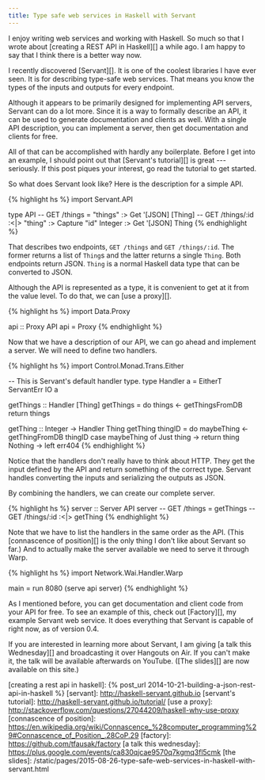 ```yaml
---
title: Type safe web services in Haskell with Servant
---
```


I enjoy writing web services and working with Haskell.
So much so that I wrote about [creating a REST API in Haskell][] a while ago.
I am happy to say that I think there is a better way now.

I recently discovered [Servant][].
It is one of the coolest libraries I have ever seen.
It is for describing type-safe web services.
That means you know the types of the inputs and outputs for every endpoint.

Although it appears to be primarily designed for implementing API servers,
Servant can do a lot more.
Since it is a way to formally describe an API,
it can be used to generate documentation and clients as well.
With a single API description,
you can implement a server,
then get documentation and clients for free.

All of that can be accomplished with hardly any boilerplate.
Before I get into an example,
I should point out that [Servant's tutorial][] is great --- seriously.
If this post piques your interest,
go read the tutorial to get started.

So what does Servant look like?
Here is the description for a simple API.

{% highlight hs %}
import Servant.API

type API
    -- GET /things
    = "things" :> Get '[JSON] [Thing]
    -- GET /things/:id
    :<|> "thing" :> Capture "id" Integer :> Get '[JSON] Thing
{% endhighlight %}

That describes two endpoints, `GET /things` and `GET /things/:id`.
The former returns a list of `Thing`s and the latter returns a single `Thing`.
Both endpoints return JSON.
`Thing` is a normal Haskell data type that can be converted to JSON.

Although the API is represented as a type,
it is convenient to get at it from the value level.
To do that,
we can [use a proxy][].

{% highlight hs %}
import Data.Proxy

api :: Proxy API
api = Proxy
{% endhighlight %}

Now that we have a description of our API,
we can go ahead and implement a server.
We will need to define two handlers.

{% highlight hs %}
import Control.Monad.Trans.Either

-- This is Servant's default handler type.
type Handler a = EitherT ServantErr IO a

getThings :: Handler [Thing]
getThings = do
    things <- getThingsFromDB
    return things

getThing :: Integer -> Handler Thing
getThing thingID = do
    maybeThing <- getThingFromDB thingID
    case maybeThing of
        Just thing -> return thing
        Nothing -> left err404
{% endhighlight %}

Notice that the handlers don't really have to think about HTTP.
They get the input defined by the API and return something of the correct type.
Servant handles converting the inputs and serializing the outputs as JSON.

By combining the handlers,
we can create our complete server.

{% highlight hs %}
server :: Server API
server
    -- GET /things
    = getThings
    -- GET /things/:id
    :<|> getThing
{% endhighlight %}

Note that we have to list the handlers in the same order as the API.
(This [connascence of position][] is the only thing I don't like about Servant so far.)
And to actually make the server available we need to serve it through Warp.

{% highlight hs %}
import Network.Wai.Handler.Warp

main = run 8080 (serve api server)
{% endhighlight %}

As I mentioned before,
you can get documentation and client code from your API for free.
To see an example of this, check out [Factory][], my example Servant web service.
It does everything that Servant is capable of right now, as of version 0.4.

If you are interested in learning more about Servant,
I am giving [a talk this Wednesday][] and broadcasting it over Hangouts on Air.
If you can't make it,
the talk will be available afterwards on YouTube.
([The slides][] are now available on this site.)

[creating a rest api in haskell]: {% post_url 2014-10-21-building-a-json-rest-api-in-haskell %}
[servant]: http://haskell-servant.github.io
[servant's tutorial]: http://haskell-servant.github.io/tutorial/
[use a proxy]: http://stackoverflow.com/questions/27044209/haskell-why-use-proxy
[connascence of position]: https://en.wikipedia.org/wiki/Connascence_%28computer_programming%29#Connascence_of_Position_.28CoP.29
[factory]: https://github.com/tfausak/factory
[a talk this wednesday]: https://plus.google.com/events/ca830qjcae9570q7kgmq3fl5cmk
[the slides]: /static/pages/2015-08-26-type-safe-web-services-in-haskell-with-servant.html
